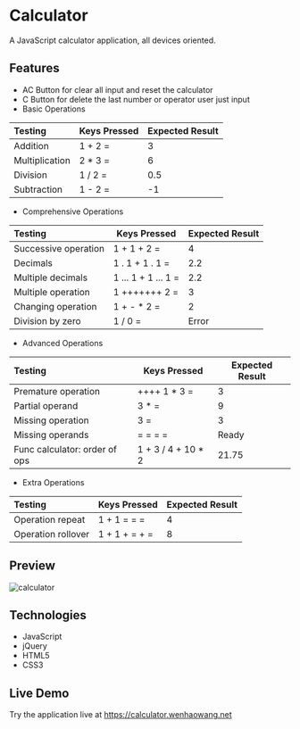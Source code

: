 # Calculator
A JavaScript calculator application, all devices oriented.
## Features
- AC Button for clear all input and reset the calculator
- C Button for delete the last number or operator user just input
- Basic Operations

| Testing       | Keys Pressed  | Expected Result |
| :------------ | ------------- | --------------- |
| Addition      | 1 + 2 =       | 3               |
| Multiplication| 2 * 3 =       | 6               |
| Division      | 1 / 2 =       | 0.5             |
| Subtraction   | 1 - 2 =       | -1              |

- Comprehensive Operations

| Testing              | Keys Pressed         | Expected Result   |
| :------------------- | -------------------- | ----------------- |
| Successive operation | 1 + 1 + 2 =          | 4                 |
| Decimals             | 1 . 1 + 1 . 1 =      | 2.2               |
| Multiple decimals    | 1 ... 1 + 1 ... 1 =  | 2.2               |
| Multiple operation   | 1 +++++++ 2 =        | 3                 |
| Changing operation   | 1 + - * 2 =          | 2                 |
| Division by zero     | 1 / 0 =              | Error             |

- Advanced Operations

| Testing                       | Keys Pressed       | Expected Result   |
| :---------------------------- | ------------------ | ----------------- |
| Premature operation           | ++++ 1 * 3 =       | 3                 |
| Partial operand               | 3 * =              | 9                 |
| Missing operation             | 3 =                | 3                 |
| Missing operands              | = = = =            | Ready             |
| Func calculator: order of ops | 1 + 3 / 4 + 10 * 2 | 21.75             |

- Extra Operations

| Testing            | Keys Pressed   | Expected Result   |
| :----------------- | -------------- | ----------------- |
| Operation repeat   | 1 + 1 = = =    | 4                 |
| Operation rollover | 1 + 1 + = + =  | 8                 |

## Preview
![calculator](https://user-images.githubusercontent.com/31264160/70873207-926dfa00-1fa4-11ea-8085-a87bd624038e.gif)

## Technologies
- JavaScript
- jQuery
- HTML5
- CSS3

## Live Demo
Try the application live at https://calculator.wenhaowang.net
